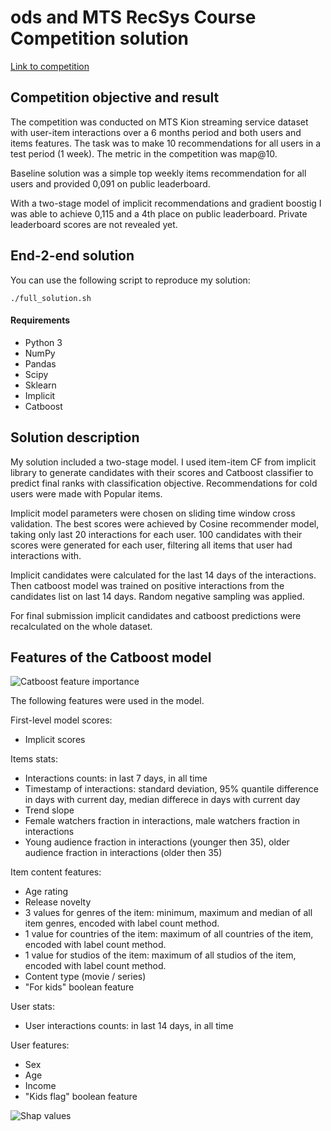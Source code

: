 # ods and MTS RecSys Course Competition solution

[Link to competition](https://ods.ai/tracks/recsys-course2021/competitions/competition-recsys-21)

## Competition objective and result
The competition was conducted on MTS Kion streaming service dataset with user-item interactions over a 6 months period and both users and items features. The task was to make 10 recommendations for all users in a test period (1 week). The metric in the competition was map@10.

Baseline solution was a simple top weekly items recommendation for all users and provided 0,091 on public leaderboard.

With a two-stage model of implicit recommendations and gradient boostig I was able to achieve 0,115 and a 4th place on public leaderboard. Private leaderboard scores are not revealed yet.

## End-2-end solution
You can use the following script to reproduce my solution:
```
./full_solution.sh
```

#### Requirements

- Python 3
- NumPy
- Pandas
- Scipy
- Sklearn
- Implicit
- Catboost

## Solution description
My solution included a two-stage model. I used item-item CF from implicit library to generate candidates with their scores and Catboost classifier to predict final ranks with classification objective. Recommendations for cold users were made with Popular items.

Implicit model parameters were chosen on sliding time window cross validation. The best scores were achieved by Cosine recommender model, taking only last 20 interactions for each user. 100 candidates with their scores were generated for each user, filtering all items that user had interactions with.

Implicit candidates were calculated for the last 14 days of the interactions. Then catboost model was trained on positive interactions from the candidates list on last 14 days. Random negative sampling was applied.

For final submission implicit candidates and catboost predictions were recalculated on the whole dataset.

## Features of the Catboost model
![Catboost feature importance](https://github.com/blondered/ods_MTS_RecSys_Challenge_solution/blob/94aa9527850b738de36f7faf89c5201b6c104845/pics/feature_importance.png)

The following features were used in the model.

First-level model scores:
- Implicit scores

Items stats:
- Interactions counts: in last 7 days, in all time
- Timestamp of interactions: standard deviation, 95% quantile difference in days with current day, median differece in days with current day
- Trend slope
- Female watchers fraction in interactions, male watchers fraction in interactions
- Young audience fraction in interactions (younger then 35), older audience fraction in interactions (older then 35)

Item content features:
- Age rating
- Release novelty
- 3 values for genres of the item: minimum, maximum and median of all item genres, encoded with label count method.
- 1 value for countries of the item: maximum of all countries of the item, encoded with label count method.
- 1 value for studios of the item: maximum of all studios of the item, encoded with label count method.
- Content type (movie / series)
- "For kids" boolean feature

User stats:
- User interactions counts: in last 14 days, in all time

User features:
- Sex
- Age
- Income
- "Kids flag" boolean feature

![Shap values](https://github.com/blondered/ods_MTS_RecSys_Challenge_solution/blob/63a4ef4968c0bca35ecedacde436e00507c6d6aa/pics/shap_values.png)
